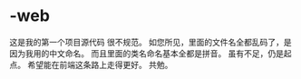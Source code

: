 # -web
这是我的第一个项目源代码 很不规范。
如您所见，里面的文件名全都乱码了，是因为我用的中文命名。
而且里面的类名命名基本全都是拼音。
虽有不足，仍是起点。
希望能在前端这条路上走得更好。
共勉。
